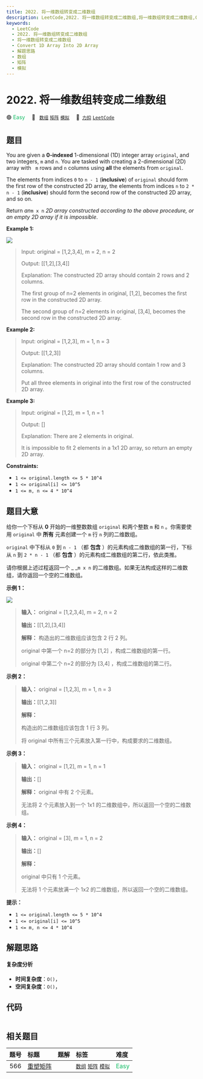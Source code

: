 ```yaml
---
title: 2022. 将一维数组转变成二维数组
description: LeetCode,2022. 将一维数组转变成二维数组,将一维数组转变成二维数组,Convert 1D Array Into 2D Array,解题思路,数组,矩阵,模拟
keywords:
  - LeetCode
  - 2022. 将一维数组转变成二维数组
  - 将一维数组转变成二维数组
  - Convert 1D Array Into 2D Array
  - 解题思路
  - 数组
  - 矩阵
  - 模拟
---
```


# 2022. 将一维数组转变成二维数组

🟢 <font color=#15bd66>Easy</font>&emsp; 🔖&ensp; [`数组`](/tag/array.md) [`矩阵`](/tag/matrix.md) [`模拟`](/tag/simulation.md)&emsp; 🔗&ensp;[`力扣`](https://leetcode.cn/problems/convert-1d-array-into-2d-array) [`LeetCode`](https://leetcode.com/problems/convert-1d-array-into-2d-array)

## 题目

You are given a **0-indexed** 1-dimensional (1D) integer array `original`, and
two integers, `m` and `n`. You are tasked with creating a 2-dimensional (2D)
array with ` m` rows and `n` columns using **all** the elements from
`original`.

The elements from indices `0` to `n - 1` (**inclusive**) of `original` should
form the first row of the constructed 2D array, the elements from indices `n`
to `2 * n - 1` (**inclusive**) should form the second row of the constructed
2D array, and so on.

Return _an_`m x n` _2D array constructed according to the above procedure, or
an empty 2D array if it is impossible_.



**Example 1:**

![](https://assets.leetcode.com/uploads/2021/08/26/image-20210826114243-1.png)

> Input: original = [1,2,3,4], m = 2, n = 2
> 
> Output: [[1,2],[3,4]]
> 
> Explanation: The constructed 2D array should contain 2 rows and 2 columns.
> 
> The first group of n=2 elements in original, [1,2], becomes the first row in the constructed 2D array.
> 
> The second group of n=2 elements in original, [3,4], becomes the second row in the constructed 2D array.

**Example 2:**

> Input: original = [1,2,3], m = 1, n = 3
> 
> Output: [[1,2,3]]
> 
> Explanation: The constructed 2D array should contain 1 row and 3 columns.
> 
> Put all three elements in original into the first row of the constructed 2D array.

**Example 3:**

> Input: original = [1,2], m = 1, n = 1
> 
> Output: []
> 
> Explanation: There are 2 elements in original.
> 
> It is impossible to fit 2 elements in a 1x1 2D array, so return an empty 2D array.

**Constraints:**

  * `1 <= original.length <= 5 * 10^4`
  * `1 <= original[i] <= 10^5`
  * `1 <= m, n <= 4 * 10^4`


## 题目大意

给你一个下标从 **0**  开始的一维整数数组 `original` 和两个整数 `m` 和  `n` 。你需要使用 `original` 中
**所有**  元素创建一个 `m` 行 `n` 列的二维数组。

`original` 中下标从 `0` 到 `n - 1` （都 **包含** ）的元素构成二维数组的第一行，下标从 `n` 到 `2 * n - 1`
（都 **包含**  ）的元素构成二维数组的第二行，依此类推。

请你根据上述过程返回一个 _ _`m x n` 的二维数组。如果无法构成这样的二维数组，请你返回一个空的二维数组。



**示例 1：**

![](https://assets.leetcode.com/uploads/2021/08/26/image-20210826114243-1.png)

> 
> 
> 
> 
> 
> **输入：** original = [1,2,3,4], m = 2, n = 2
> 
> **输出：**[[1,2],[3,4]]
> 
> **解释：** 构造出的二维数组应该包含 2 行 2 列。
> 
> original 中第一个 n=2 的部分为 [1,2] ，构成二维数组的第一行。
> 
> original 中第二个 n=2 的部分为 [3,4] ，构成二维数组的第二行。
> 
> 

**示例 2：**

> 
> 
> 
> 
> 
> **输入：** original = [1,2,3], m = 1, n = 3
> 
> **输出：**[[1,2,3]]
> 
> **解释：**
> 
> 构造出的二维数组应该包含 1 行 3 列。
> 
> 将 original 中所有三个元素放入第一行中，构成要求的二维数组。
> 
> 

**示例 3：**

> 
> 
> 
> 
> 
> **输入：** original = [1,2], m = 1, n = 1
> 
> **输出：**[]
> 
> **解释：** original 中有 2 个元素。
> 
> 无法将 2 个元素放入到一个 1x1 的二维数组中，所以返回一个空的二维数组。
> 
> 

**示例 4：**

> 
> 
> 
> 
> 
> **输入：** original = [3], m = 1, n = 2
> 
> **输出：**[]
> 
> **解释：**
> 
> original 中只有 1 个元素。
> 
> 无法将 1 个元素放满一个 1x2 的二维数组，所以返回一个空的二维数组。
> 
> 



**提示：**

  * `1 <= original.length <= 5 * 10^4`
  * `1 <= original[i] <= 10^5`
  * `1 <= m, n <= 4 * 10^4`


## 解题思路

#### 复杂度分析

- **时间复杂度**：`O()`，
- **空间复杂度**：`O()`，

## 代码

```javascript

```

## 相关题目

<!-- prettier-ignore -->
| 题号 | 标题 | 题解 | 标签 | 难度 |
| :------: | :------ | :------: | :------ | :------ |
| 566 | [重塑矩阵](https://leetcode.com/problems/reshape-the-matrix) |  |  [`数组`](/tag/array.md) [`矩阵`](/tag/matrix.md) [`模拟`](/tag/simulation.md) | <font color=#15bd66>Easy</font> |